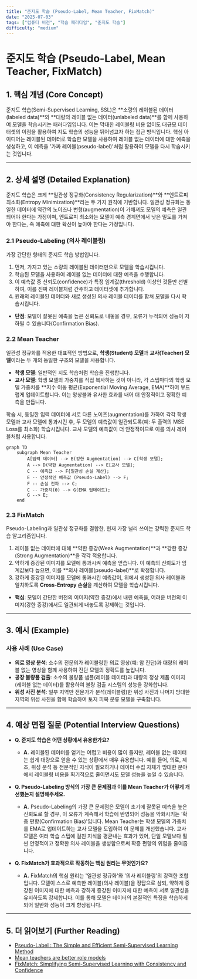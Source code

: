 ```yaml
---
title: "준지도 학습 (Pseudo-Label, Mean Teacher, FixMatch)"
date: "2025-07-03"
tags: ["컴퓨터 비전", "학습 패러다임", "준지도 학습"]
difficulty: "medium"
---
```


# 준지도 학습 (Pseudo-Label, Mean Teacher, FixMatch)

## 1. 핵심 개념 (Core Concept)

준지도 학습(Semi-Supervised Learning, SSL)은 **소량의 레이블된 데이터(labeled data)**와 **대량의 레이블 없는 데이터(unlabeled data)**를 함께 사용하여 모델을 학습시키는 패러다임입니다. 이는 막대한 레이블링 비용 없이도 대규모 데이터셋의 이점을 활용하여 지도 학습의 성능을 뛰어넘고자 하는 접근 방식입니다. 핵심 아이디어는 레이블된 데이터로 학습한 모델을 사용하여 레이블 없는 데이터에 대한 예측을 생성하고, 이 예측을 '가짜 레이블(pseudo-label)'처럼 활용하여 모델을 다시 학습시키는 것입니다.

---

## 2. 상세 설명 (Detailed Explanation)

준지도 학습은 크게 **일관성 정규화(Consistency Regularization)**와 **엔트로피 최소화(Entropy Minimization)**라는 두 가지 원칙에 기반합니다. 일관성 정규화는 동일한 데이터에 약간의 노이즈나 변형(augmentation)이 가해져도 모델의 예측은 일관되어야 한다는 가정이며, 엔트로피 최소화는 모델이 예측 경계면에서 낮은 밀도를 가져야 한다는, 즉 예측에 대한 확신이 높아야 한다는 가정입니다.

### 2.1 Pseudo-Labeling (의사 레이블링)

가장 간단한 형태의 준지도 학습 방법입니다.

1.  먼저, 가지고 있는 소량의 레이블된 데이터만으로 모델을 학습시킵니다.
2.  학습된 모델을 사용하여 레이블 없는 데이터에 대한 예측을 수행합니다.
3.  이 예측값 중 신뢰도(confidence)가 특정 임계값(threshold) 이상인 것들만 선별하여, 이를 진짜 레이블처럼 간주하고 데이터셋에 추가합니다.
4.  원래의 레이블된 데이터와 새로 생성된 의사 레이블 데이터를 합쳐 모델을 다시 학습시킵니다.

*   **단점**: 모델이 잘못된 예측을 높은 신뢰도로 내놓을 경우, 오류가 누적되어 성능이 저하될 수 있습니다(Confirmation Bias).

### 2.2 Mean Teacher

일관성 정규화를 적용한 대표적인 방법으로, **학생(Student) 모델**과 **교사(Teacher) 모델**이라는 두 개의 동일한 구조의 모델을 사용합니다.

*   **학생 모델**: 일반적인 지도 학습처럼 학습을 진행합니다.
*   **교사 모델**: 학생 모델의 가중치를 직접 복사하는 것이 아니라, 각 스텝마다의 학생 모델 가중치를 **지수 이동 평균(Exponential Moving Average, EMA)**하여 부드럽게 업데이트합니다. 이는 앙상블과 유사한 효과를 내어 더 안정적이고 정확한 예측을 만듭니다.

학습 시, 동일한 입력 데이터에 서로 다른 노이즈(augmentation)를 가하여 각각 학생 모델과 교사 모델에 통과시킨 후, 두 모델의 예측값이 일관되도록(예: 두 출력의 MSE Loss를 최소화) 학습시킵니다. 교사 모델의 예측값이 더 안정적이므로 이를 의사 레이블처럼 사용합니다.

```mermaid
graph TD
    subgraph Mean Teacher
        A[입력 데이터] --> B(강한 Augmentation) --> C[학생 모델];
        A --> D(약한 Augmentation) --> E[교사 모델];
        C -- 예측값 --> F{일관성 손실 계산}; 
        E -- 안정적인 예측값 (Pseudo-Label) --> F;
        F -- 손실 전파 --> C;
        C -- 가중치(θ) --> G(EMA 업데이트);
        G --> E;
    end
```

### 2.3 FixMatch

Pseudo-Labeling과 일관성 정규화를 결합한, 현재 가장 널리 쓰이는 강력한 준지도 학습 알고리즘입니다.

1.  레이블 없는 데이터에 대해 **약한 증강(Weak Augmentation)**과 **강한 증강(Strong Augmentation)**을 각각 적용합니다.
2.  약하게 증강된 이미지를 모델에 통과시켜 예측을 얻습니다. 이 예측의 신뢰도가 임계값보다 높으면, 이를 **의사 레이블(pseudo-label)**로 확정합니다.
3.  강하게 증강된 이미지를 모델에 통과시킨 예측값이, 위에서 생성된 의사 레이블과 일치하도록 **Cross-Entropy 손실**을 계산하여 모델을 학습시킵니다.

*   **핵심**: 모델이 간단한 버전의 이미지(약한 증강)에서 내린 예측을, 어려운 버전의 이미지(강한 증강)에서도 일관되게 내놓도록 강제하는 것입니다.

---

## 3. 예시 (Example)

### 사용 사례 (Use Case)

*   **의료 영상 분석**: 소수의 전문의가 레이블링한 의료 영상(예: 암 진단)과 대량의 레이블 없는 영상을 함께 사용하여 진단 모델의 정확도를 높입니다.
*   **공장 불량품 검출**: 소수의 불량품 샘플(레이블 데이터)과 대량의 정상 제품 이미지(레이블 없는 데이터)를 활용하여 불량 검출 시스템의 성능을 강화합니다.
*   **위성 사진 분석**: 일부 지역만 전문가가 분석(레이블링)한 위성 사진과 나머지 방대한 지역의 위성 사진을 함께 학습하여 토지 피복 분류 모델을 구축합니다.

---

## 4. 예상 면접 질문 (Potential Interview Questions)

*   **Q. 준지도 학습은 어떤 상황에서 유용한가요?**
    *   **A.** 레이블된 데이터를 얻기는 어렵고 비용이 많이 들지만, 레이블 없는 데이터는 쉽게 대량으로 얻을 수 있는 상황에서 매우 유용합니다. 예를 들어, 의료, 제조, 위성 분석 등 전문적인 지식이 필요하거나 데이터 수집 자체가 방대한 분야에서 레이블링 비용을 획기적으로 줄이면서도 모델 성능을 높일 수 있습니다.

*   **Q. Pseudo-Labeling 방식의 가장 큰 문제점과 이를 Mean Teacher가 어떻게 개선했는지 설명해주세요.**
    *   **A.** Pseudo-Labeling의 가장 큰 문제점은 모델이 초기에 잘못된 예측을 높은 신뢰도로 할 경우, 이 오류가 계속해서 학습에 반영되어 성능을 악화시키는 '확증 편향(Confirmation Bias)'입니다. Mean Teacher는 학생 모델의 가중치를 EMA로 업데이트하는 교사 모델을 도입하여 이 문제를 개선했습니다. 교사 모델은 여러 학습 스텝에 걸친 지식을 평균내는 효과가 있어, 단일 모델보다 훨씬 안정적이고 정확한 의사 레이블을 생성함으로써 확증 편향의 위험을 줄여줍니다.

*   **Q. FixMatch가 효과적으로 작동하는 핵심 원리는 무엇인가요?**
    *   **A.** FixMatch의 핵심 원리는 '일관성 정규화'와 '의사 레이블링'의 강력한 조합입니다. 모델이 스스로 예측한 레이블(의사 레이블)을 정답으로 삼되, 약하게 증강된 이미지에 대한 예측과 강하게 증강된 이미지에 대한 예측이 서로 일관성을 유지하도록 강제합니다. 이를 통해 모델은 데이터의 본질적인 특징을 학습하게 되어 일반화 성능이 크게 향상됩니다.

---

## 5. 더 읽어보기 (Further Reading)

*   [Pseudo-Label : The Simple and Efficient Semi-Supervised Learning Method](https://arxiv.org/abs/1306.5876)
*   [Mean teachers are better role models](https://arxiv.org/abs/1703.01780)
*   [FixMatch: Simplifying Semi-Supervised Learning with Consistency and Confidence](https://arxiv.org/abs/2001.07685)